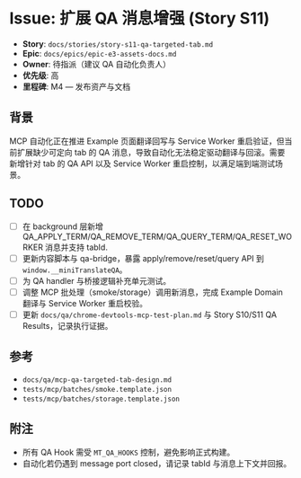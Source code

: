 # Issue: 扩展 QA 消息增强 (Story S11)

- **Story**: `docs/stories/story-s11-qa-targeted-tab.md`
- **Epic**: `docs/epics/epic-e3-assets-docs.md`
- **Owner**: 待指派（建议 QA 自动化负责人）
- **优先级**: 高
- **里程碑**: M4 — 发布资产与文档

## 背景
MCP 自动化正在推进 Example 页面翻译回写与 Service Worker 重启验证，但当前扩展缺少可定向 tab 的 QA 消息，导致自动化无法稳定驱动翻译与回滚。需要新增针对 tab 的 QA API 以及 Service Worker 重启控制，以满足端到端测试场景。

## TODO
- [ ] 在 background 层新增 QA_APPLY_TERM/QA_REMOVE_TERM/QA_QUERY_TERM/QA_RESET_WORKER 消息并支持 tabId.
- [ ] 更新内容脚本与 qa-bridge，暴露 apply/remove/reset/query API 到 `window.__miniTranslateQA`。
- [ ] 为 QA handler 与桥接逻辑补充单元测试。
- [ ] 调整 MCP 批处理（smoke/storage）调用新消息，完成 Example Domain 翻译与 Service Worker 重启校验。
- [ ] 更新 `docs/qa/chrome-devtools-mcp-test-plan.md` 与 Story S10/S11 QA Results，记录执行证据。

## 参考
- `docs/qa/mcp-qa-targeted-tab-design.md`
- `tests/mcp/batches/smoke.template.json`
- `tests/mcp/batches/storage.template.json`

## 附注
- 所有 QA Hook 需受 `MT_QA_HOOKS` 控制，避免影响正式构建。
- 自动化若仍遇到 message port closed，请记录 tabId 与消息上下文并回报。
